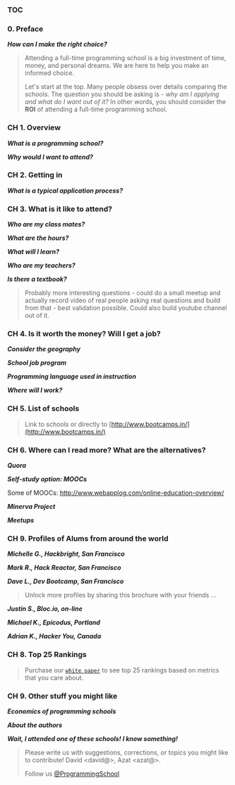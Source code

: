 ### TOC ###

### 0. Preface ###
__*How can I make the right choice?*__
> Attending a full-time programming school is a big investment of time, money, and personal dreams. We are here to help you make an informed choice.
>
> Let's start at the top. Many people obsess over details comparing the schools. The question you should be asking is - _why am I applying and what do I want out of it?_ In other words, you should consider the __ROI__ of attending a full-time programming school.
>
> 

### CH 1. Overview ###
__*What is a programming school?*__

__*Why would I want to attend?*__

### CH 2. Getting in ###
__*What is a typical application process?*__



### CH 3. What is it like to attend? ###
__*Who are my class mates?*__

__*What are the hours?*__

__*What will I learn?*__

__*Who are my teachers?*__

__*Is there a textbook?*__

> Probably more interesting questions - could do a small meetup and actually record video of real people asking real questions and build from that - best validation possible. Could also build youtube channel out of it.

### CH 4. Is it worth the money? Will I get a job? ###
__*Consider the geography*__

__*School job program*__

__*Programming language used in instruction*__

__*Where will I work?*__

### CH 5. List of schools ###
> Link to schools or directly to [http://www.bootcamps.in/](http://www.bootcamps.in/)

### CH 6. Where can I read more? What are the alternatives? ###
__*Quora*__

__*Self-study option: MOOCs*__

Some of MOOCs: http://www.webapplog.com/online-education-overview/

__*Minerva Project*__

__*Meetups*__

### CH 9. Profiles of Alums from around the world ###
__*Michelle G., Hackbright, San Francisco*__

__*Mark R., Hack Reactor, San Francisco*__

__*Dave L., Dev Bootcamp, San Francisco*__

> Unlock more profiles by sharing this brochure with your friends ...

__*Justin S., Bloc.io, on-line*__

__*Michael K., Epicodus, Portland*__

__*Adrian K., Hacker You, Canada*__

### CH 8. Top 25 Rankings ###

> Purchase our [`white paper`](http://sites.google.com/) to see top 25 rankings based on metrics that you care about.

### CH 9. Other stuff you might like ###
__*Economics of programming schools*__

__*About the authors*__

__*Wait, I attended one of these schools! I know something!*__
> Please write us with suggestions, corrections, or topics you might like to contribute! David <david@>, Azat <azat@>.
>
> Follow us [@ProgrammingSchool](http://twitter.com/ProgrammingSchool)
